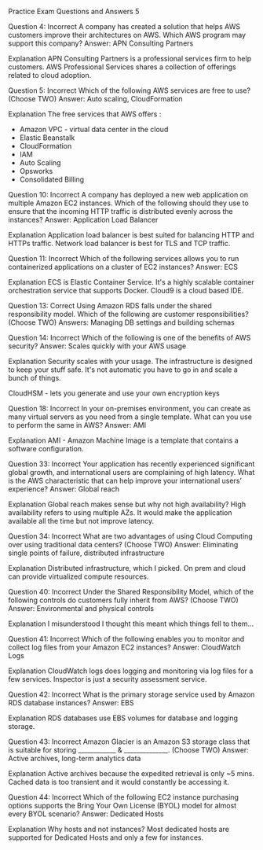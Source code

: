 Practice Exam Questions and Answers 5 

Question 4: Incorrect
A company has created a solution that helps AWS customers improve their architectures on AWS. Which AWS program may support this company?
Answer: APN Consulting Partners

Explanation
APN Consulting Partners is a professional services firm to help customers. AWS Professional Services shares a collection of offerings related to cloud adoption. 

Question 5: Incorrect
Which of the following AWS services are free to use? (Choose TWO)
Answer: Auto scaling, CloudFormation

Explanation
The free services that AWS offers :
- Amazon VPC - virtual data center in the cloud
- Elastic Beanstalk
- CloudFormation
- IAM
- Auto Scaling
- Opsworks
- Consolidated Billing

Question 10: Incorrect
A company has deployed a new web application on multiple Amazon EC2 instances. Which of the following should they use to ensure that the incoming HTTP traffic is distributed evenly across the instances?
Answer: Application Load Balancer

Explanation
Application load balancer is best suited for balancing HTTP and HTTPs traffic. Network load balancer is best for TLS and TCP traffic.

Question 11: Incorrect
Which of the following services allows you to run containerized applications on a cluster of EC2 instances?
Answer: ECS

Explanation
ECS is Elastic Container Service. It's a highly scalable container orchestration service that supports Docker. Cloud9 is a cloud based IDE.

Question 13: Correct
Using Amazon RDS falls under the shared responsibility model. Which of the following are customer responsibilities? (Choose TWO)
Answers: Managing DB settings and building schemas

Question 14: Incorrect
Which of the following is one of the benefits of AWS security?
Answer: Scales quickly with your AWS usage

Explanation
Security scales with your usage. The infrastructure is designed to keep your stuff safe. It's not automatic you have to go in and scale a bunch of things.

CloudHSM - lets you generate and use your own encryption keys

Question 18: Incorrect
In your on-premises environment, you can create as many virtual servers as you need from a single template. What can you use to perform the same in AWS?
Answer: AMI

Explanation
AMI - Amazon Machine Image is a template that contains a software configuration.

Question 33: Incorrect
Your application has recently experienced significant global growth, and international users are complaining of high latency. What is the AWS characteristic that can help improve your international users’ experience?
Answer: Global reach

Explanation
Global reach makes sense but why not high availability? High availability refers to using multiple AZs. It would make the application available all the time but not improve latency.

Question 34: Incorrect
What are two advantages of using Cloud Computing over using traditional data centers? (Choose TWO)
Answer: Eliminating single points of failure, distributed infrastructure

Explanation
Distributed infrastructure, which I picked. On prem and cloud can provide virtualized compute resources.

Question 40: Incorrect
Under the Shared Responsibility Model, which of the following controls do customers fully inherit from AWS? (Choose TWO)
Answer: Environmental and physical controls

Explanation
I misunderstood I thought this meant which things fell to them...

Question 41: Incorrect
Which of the following enables you to monitor and collect log files from your Amazon EC2 instances?
Answer: CloudWatch Logs

Explanation
CloudWatch logs does logging and monitoring via log files for a few services. Inspector is just a security assessment service.

Question 42: Incorrect
What is the primary storage service used by Amazon RDS database instances?
Answer: EBS

Explanation
RDS databases use EBS volumes for database and logging storage.

Question 43: Incorrect
Amazon Glacier is an Amazon S3 storage class that is suitable for storing ____________ & ______________. (Choose TWO)
Answer: Active archives, long-term analytics data

Explanation
Active archives because the expedited retrieval is only ~5 mins. Cached data is too transient and it would constantly be accessing it.

Question 44: Incorrect
Which of the following EC2 instance purchasing options supports the Bring Your Own License (BYOL) model for almost every BYOL scenario?
Answer: Dedicated Hosts

Explanation
Why hosts and not instances? Most dedicated hosts are supported for Dedicated Hosts and only a few for instances.
